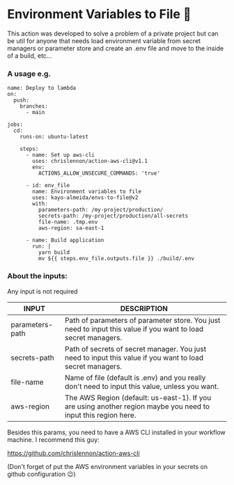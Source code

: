 # Environment Variables to File 👋

This action was developed to solve a problem of a private project but can be util for anyone that needs load environment variable from secret managers or parameter store and create an .env file and move to the inside of a build, etc…

### A usage e.g.

```
name: Deploy to lambda
on:
  push:
    branches:
      - main

jobs:
  cd:
    runs-on: ubuntu-latest

    steps:
      - name: Set up aws-cli
        uses: chrislennon/action-aws-cli@v1.1
        env:
          ACTIONS_ALLOW_UNSECURE_COMMANDS: 'true'

      - id: env_file
        name: Environment variables to file
        uses: kayo-almeida/envs-to-file@v2
        with:
          parameters-path: /my-project/production/
          secrets-path: /my-project/production/all-secrets
          file-name: .tmp.env
          aws-region: sa-east-1

      - name: Build application
        run: |
          yarn build
          mv ${{ steps.env_file.outputs.file }} ./build/.env

```

### About the inputs:

Any input is not required

| INPUT           | DESCRIPTION                                                                                                    |
| --------------- | -------------------------------------------------------------------------------------------------------------- |
| parameters-path | Path of parameters of parameter store. You just need to input this value if you want to load secret managers.  |
| secrets-path    | Path of secrets of secret manager. You just need to input this value if you want to load secret managers.      |
| file-name       | Name of file (default is .env) and you really don't need to input this value, unless you want.                 |
| aws-region      | The AWS Region (default: us-east-1). If you are using another region maybe you need to input this region here. |

Besides this params, you need to have a AWS CLI installed in your workflow machine. I recommend this guy:

https://github.com/chrislennon/action-aws-cli

(Don't forget of put the AWS environment variables in your secrets on github configuration 😉)
